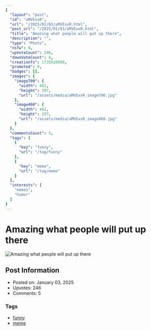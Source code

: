 ```yaml
---
{
  "layout": "post",
  "id": "aMVExxR",
  "url": "/2025/01/03/aMVExxR.html",
  "post_url": "/2025/01/03/aMVExxR.html",
  "title": "Amazing what people will put up there",
  "description": "",
  "type": "Photo",
  "nsfw": 0,
  "upVoteCount": 246,
  "downVoteCount": 8,
  "creationTs": 1735920800,
  "promoted": 0,
  "badges": [],
  "images": {
    "image700": {
      "width": 402,
      "height": 297,
      "url": "/assets/media/aMVExxR_image700.jpg"
    },
    "image460": {
      "width": 402,
      "height": 297,
      "url": "/assets/media/aMVExxR_image460.jpg"
    }
  },
  "commentsCount": 5,
  "tags": [
    {
      "key": "funny",
      "url": "/tag/funny"
    },
    {
      "key": "meme",
      "url": "/tag/meme"
    }
  ],
  "interests": [
    "memes",
    "humor"
  ]
}
---
```


# Amazing what people will put up there

![Amazing what people will put up there](/assets/media/aMVExxR_image700.jpg)

## Post Information

- Posted on: January 03, 2025
- Upvotes: 246
- Comments: 5

### Tags

- [funny](/tag/funny)
- [meme](/tag/meme)
